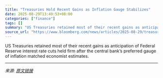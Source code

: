```yaml
---
title: "Treasuries Hold Recent Gains as Inflation Gauge Stabilizes"
date: 2025-08-29T13:49:53+08:00
categories: ["finance"]
tags: []
summary: "US Treasuries retained most of their recent gains as anticipation of Federal Reserve interest rate cuts held firm after the central bank’s preferred gauge of inflation matched economist estimates."
source_url: "https://www.bloomberg.com/news/articles/2025-08-29/treasuries-hold-weekly-advances-as-inflation-gauge-stabilizes"
---
```


US Treasuries retained most of their recent gains as anticipation of Federal Reserve interest rate cuts held firm after the central bank’s preferred gauge of inflation matched economist estimates.

---

*来源: [原文链接](https://www.bloomberg.com/news/articles/2025-08-29/treasuries-hold-weekly-advances-as-inflation-gauge-stabilizes)*
